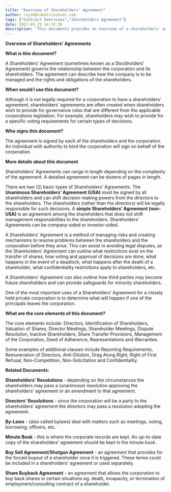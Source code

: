 ```yaml
---
title: "Overview of Shareholders' Agreement"
author: rajah@cobaltcounsel.com
tags: ["Contract Overviews","Shareholders Agreement"]
date: 2017-03-23 14:33:16
description: "This documents provides an overview of a shareholders' agreement."
---
```


**Overview of Shareholders' Agreements**



**What is this document?**

A Shareholders’ Agreement (sometimes known as a Stockholders' Agreement) governs the relationship between the corporation and its shareholders. The agreement can describe how the company is to be managed and the rights and obligations of the shareholders.



**When would I use this document?**

Although it is not legally required for a corporation to have a shareholders’ agreement, shareholders’ agreements are often created when shareholders wish to provide for governance rules that are different from the applicable corporations legislation. For example, shareholders may wish to provide for a specific voting requirements for certain types of decisions.



**Who signs this document?**

The agreement is signed by each of the shareholders and the corporation. An individual with authority to bind the corporation will sign on behalf of the corporation.



**More details about this document**

Shareholders’ Agreements can range in length depending on the complexity of the agreement. A detailed agreement can be dozens of pages in length.

There are two (2) basic types of Shareholders’ Agreements. The **Unanimous Shareholders’ Agreement (USA)** must be signed by all shareholders and can shift decision-making powers from the directors to the shareholders. The shareholders (rather than the directors) will be legally responsible for such decisions. A **simple Shareholders’ Agreement (non-USA)** is an agreement among the shareholders that does not shift management responsibilities to the shareholders. Shareholders’ Agreements can be company-sided or investor-sided.

A Shareholders’ Agreement is a method of managing risks and creating mechanisms to resolve problems between the shareholders and the corporation before they arise. This can assist in avoiding legal disputes, as the Shareholders’ Agreement can outline what restrictions exist on the transfer of shares, how voting and approval of decisions are done, what happens in the event of a deadlock, what happens after the death of a shareholder, what confidentiality restrictions apply to shareholders, etc.

A Shareholders’ Agreement can also outline how third parties may become future shareholders and can provide safeguards for minority shareholders.

One of the most important uses of a Shareholders’ Agreement for a closely held private corporation is to determine what will happen if one of the principals leaves the corporation.



**What are the core elements of this document?**

The core elements include: Directors, Identification of Shareholders, Valuation of Shares, Director Meetings, Shareholder Meetings, Dispute Resolution, Inactive Shareholders, Share Transfer Provisions, Management of the Corporation, Deed of Adherence, Representations and Warranties.

Some examples of additional clauses include Reporting Requirements, Remuneration of Directors, Anti-Dilution, Drag Along Right, Right of First Refusal, Non-Competition, Non-Solicitation and Confidentiality.



**Related Documents:**

**Shareholders' Resolutions** - depending on the circumstances the shareholders may pass a (unanimous) resolution approving the shareholders' agreement or an amendment to that agreement.

**Directors’ Resolutions** - since the corporation will be a party to the shareholders’ agreement the directors may pass a resolution adopting the agreement.

**By-Laws** - (also called bylaws) deal with matters such as meetings, voting, borrowing, officers, etc.

**Minute Book** - this is where the corporate records are kept. An up-to-date copy of the shareholders’ agreement should be kept in the minute book.

**Buy Sell Agreement/Shotgun Agreement** - an agreement that provides for the forced buyout of a shareholder once it is triggered. These terms could be included in a shareholders' agreement or used separately.

**Share Buyback Agreement** - an agreement that allows the corporation to buy back shares in certain situations eg. death, incapacity, or termination of employment/consulting contract of a shareholder.

